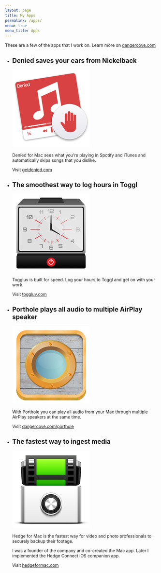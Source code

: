 ```yaml
---
layout: page
title: My Apps
permalink: /apps/
menu: true
menu_title: Apps
---
```


These are a few of the apps that I work on. Learn more on [dangercove.com](https://www.dangercove.com)

<ul class="apps">
<li class="apps-entry">
  <h2 class="apps-entry__title">Denied saves your ears from Nickelback</h2>
  <a class="apps-entry__link" href="https://www.getdenied.com"><img class="apps-entry__link-image" src="/assets/blog/Denied.png" alt="Denied logo"></a>
  <div class="apps-entry__description">
    <p>Denied for Mac sees what you're playing in Spotify and iTunes and automatically skips songs that you dislike.</p>
    <p>Visit <a href="https://www.getdenied.com">getdenied.com</a></p>
  </div>
</li>

<li class="apps-entry">
  <h2 class="apps-entry__title">The smoothest way to log hours in Toggl</h2>
  <a class="apps-entry__link" href="https://www.toggluv.com"><img class="apps-entry__link-image" src="/assets/blog/Toggluv.png" alt="Toggluv logo"></a>
  <div class="apps-entry__description">
    <p>Toggluv is built for speed. Log your hours to Toggl and get on with your work.</p>
    <p>Visit <a href="https://www.toggluv.com">toggluv.com</a></p>
  </div>
</li>

<li class="apps-entry">
  <h2 class="apps-entry__title">Porthole plays all audio to multiple AirPlay speaker</h2>
  <a class="apps-entry__link" href="https://www.dangercove.com/porthole"><img class="apps-entry__link-image" src="/assets/blog/Porthole.png" alt="Porthole logo"></a>
  <div class="apps-entry__description">
    <p>With Porthole you can play all audio from your Mac through multiple AirPlay speakers at the same time.</p>
    <p>Visit <a href="https://www.dangercove.com/porthole">dangercove.com/porthole</a></p>
  </div>
</li>

<li class="apps-entry">
  <h2 class="apps-entry__title">The fastest way to ingest media</h2>
  <a class="apps-entry__link" href="https://www.hedgeformac.com"><img class="apps-entry__link-image" src="/assets/blog/HedgeForMac.png" alt="Hedge for Mac logo"></a>
  <div class="apps-entry__description">
    <p>Hedge for Mac is the fastest way for video and photo professionals to securely backup their footage.</p>
    <p>I was a founder of the company and co-created the Mac app. Later I implemented the Hedge Connect iOS companion app.</p>
    <p>Visit <a href="https://www.hedgeformac.com">hedgeformac.com</a></p>
  </div>
</li>
</ul>

